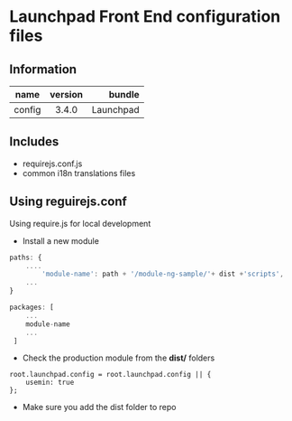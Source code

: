 # Launchpad Front End configuration files
## Information
|  name |  version |  bundle | 
|--|:--:|--:|
|  config |  3.4.0 |  Launchpad | 

## Includes

- requirejs.conf.js
- common i18n translations files

## Using reguirejs.conf
Using require.js for local development


- Install a new module

```javascript
paths: {
    ....
        'module-name': path + '/module-ng-sample/'+ dist +'scripts',
    ...
}

packages: [
    ...
    module-name
    ...
 ]
```

- Check the production module from the **dist/** folders

```
root.launchpad.config = root.launchpad.config || {
    usemin: true
};
```

- Make sure you add the dist folder to repo


